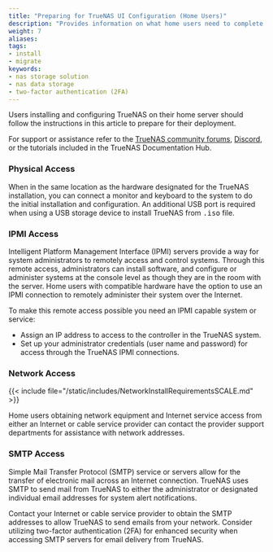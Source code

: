```yaml
---
title: "Preparing for TrueNAS UI Configuration (Home Users)"
description: "Provides information on what home users need to complete the TrueNAS configuration using the TrueNAS UI."
weight: 7
aliases:
tags:
- install
- migrate
keywords:
- nas storage solution
- nas data storage
- two-factor authentication (2FA)
---
```


Users installing and configuring TrueNAS on their home server should follow the instructions in this article to prepare for their deployment.

For support or assistance refer to the [TrueNAS community forums](https://forums.truenas.com/), [Discord](https://discord.com/invite/Q3St5fPETd), or the tutorials included in the TrueNAS Documentation Hub.

### Physical Access

When in the same location as the hardware designated for the TrueNAS installation, you can connect a monitor and keyboard to the system to do the initial installation and configuration.
An additional USB port is required when using a USB storage device to install TrueNAS from <kbd>.iso</kbd> file.

### IPMI Access

Intelligent Platform Management Interface (IPMI) servers provide a way for system administrators to remotely access and control systems.
Through this remote access, administrators can install software, and configure or administer systems at the console level as though they are in the room with the server.
Home users with compatible hardware have the option to use an IPMI connection to remotely administer their system over the Internet.

To make this remote access possible you need an IPMI capable system or service:

* Assign an IP address to access to the controller in the TrueNAS system.
* Set up your administrator credentials (user name and password) for access through the TrueNAS IPMI connections.

### Network Access

{{< include file="/static/includes/NetworkInstallRequirementsSCALE.md" >}}

Home users obtaining network equipment and Internet service access from either an Internet or cable service provider can contact the provider support departments for assistance with network addresses.

### SMTP Access

Simple Mail Transfer Protocol (SMTP) service or servers allow for the transfer of electronic mail across an Internet connection.
TrueNAS uses SMTP to send mail from TrueNAS to either the administrator or designated individual email addresses for system alert notifications.

Contact your Internet or cable service provider to obtain the SMTP addresses to allow TrueNAS to send emails from your network.
Consider utilizing two-factor authentication (2FA) for enhanced security when accessing SMTP servers for email delivery from TrueNAS.
